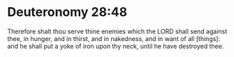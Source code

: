 # Deuteronomy 28:48

Therefore shalt thou serve thine enemies which the LORD shall send against thee, in hunger, and in thirst, and in nakedness, and in want of all [things]: and he shall put a yoke of iron upon thy neck, until he have destroyed thee.